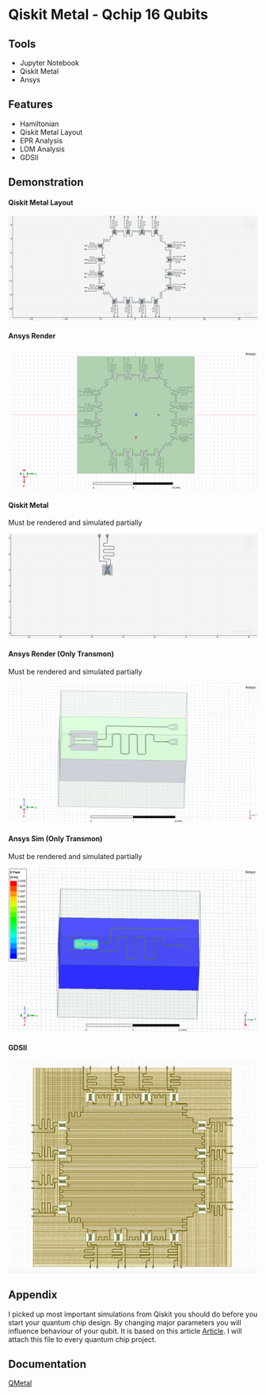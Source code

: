 
# Qiskit Metal - Qchip 16 Qubits



## Tools

- Jupyter Notebook
- Qiskit Metal
- Ansys

## Features

- Hamiltonian
- Qiskit Metal Layout
- EPR Analysis
- LOM Analysis
- GDSII






## Demonstration

#### Qiskit Metal Layout
![App Screenshot](Images/qiskit2.png)

#### Ansys Render
![App Screenshot](Images/qiskit3.png)

#### Qiskit Metal 
Must be rendered and simulated partially

![App Screenshot](Images/qiskit4.png)

#### Ansys Render (Only Transmon) 
Must be rendered and simulated partially

![App Screenshot](Images/qiskit5.png)

#### Ansys Sim (Only Transmon) 
Must be rendered and simulated partially

![App Screenshot](Images/qiskit6.png)

#### GDSII
![App Screenshot](Images/qiskit8.png)



## Appendix

I picked up most important simulations from Qiskit you should do before you start your quantum chip design. 
By changing major parameters you will influence behaviour of your qubit. 
It is based on this article [Article](https://arxiv.org/pdf/cond-mat/0703002.pdf).
I will attach this file to every quantum chip project.


## Documentation

[QMetal](https://qiskit.org/documentation/metal/)


